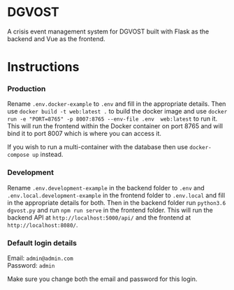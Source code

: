 # DGVOST

A crisis event management system for DGVOST built with Flask as the backend and Vue as the frontend.

# Instructions

### Production

Rename `.env.docker-example` to `.env` and fill in the appropriate details. Then use `docker build -t web:latest .` to build the docker image and use `docker run -e "PORT=8765" -p 8007:8765 --env-file .env  web:latest` to run it. This will run the frontend within the Docker container on port 8765 and will bind it to port 8007 which is where you can access it.

If you wish to run a multi-container with the database then use `docker-compose up` instead.

### Development

Rename `.env.development-example` in the backend folder to `.env` and `.env.local.development-example` in the frontend folder to `.env.local` and fill in the appropriate details for both. Then in the backend folder run `python3.6 dgvost.py` and run `npm run serve` in the frontend folder. This will run the backend API at `http://localhost:5000/api/` and the frontend at `http://localhost:8080/`.


### Default login details
Email: `admin@admin.com`\
Password: `admin`

Make sure you change both the email and password for this login.